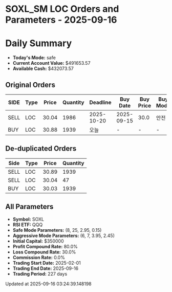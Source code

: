 # SOXL_SM LOC Orders and Parameters - 2025-09-16

# Daily Summary

- **Today's Mode:** safe
- **Current Account Value:** $491653.57
- **Available Cash:** $432073.57

## Original Orders

| SIDE | Type | Price | Quantity | Deadline | Buy Date | Buy Price | Buy Mode |
|------|------|-------|----------|----------|----------|-----------|----------|
| SELL | LOC | 30.04 | 1986 | 2025-10-20 | 2025-09-15 | 30.0 | 안전 |
| BUY | LOC | 30.88 | 1939 | 오늘 | - | - | - |

## De-duplicated Orders

| Side | Type | Price | Quantity |
|------|------|-------|----------|
| SELL | LOC | 30.89 | 1939 |
| SELL | LOC | 30.04 | 47 |
| BUY | LOC | 30.03 | 1939 |

## All Parameters

- **Symbol:** SOXL
- **RSI ETF:** QQQ
- **Safe Mode Parameters:** (8, 25, 2.95, 0.15)
- **Aggressive Mode Parameters:** (6, 7, 3.95, 2.45)
- **Initial Capital:** $350000
- **Profit Compound Rate:** 80.0%
- **Loss Compound Rate:** 30.0%
- **Commission Rate:** 0.0%
- **Trading Start Date:** 2025-02-01
- **Trading End Date:** 2025-09-16
- **Trading Period:** 227 days

Updated at 2025-09-16 03:24:39.148198
